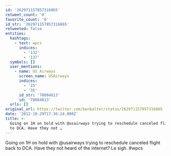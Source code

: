 ```yaml
---
id: '262971157857316865'
retweet_count: '0'
favorite_count: '0'
id_str: '262971157857316865'
retweeted: false
entities:
  hashtags:
    - text: wpcs
      indices:
        - '132'
        - '137'
  symbols: []
  user_mentions:
    - name: US Airways
      screen_name: USAirways
      indices:
        - '25'
        - '35'
      id_str: '78084813'
      id: '78084813'
  urls: []
original_url: https://twitter.com/benbalter/status/262971157857316865
date: '2012-10-29T17:36:24.000Z'
title: >-
  Going on 1H on hold with @usairways trying to reschedule canceled flight back
  to DCA. Have they not …
---
```


Going on 1H on hold with @usairways trying to reschedule canceled flight back to DCA. Have they not heard of the internet? Le sigh. #wpcs